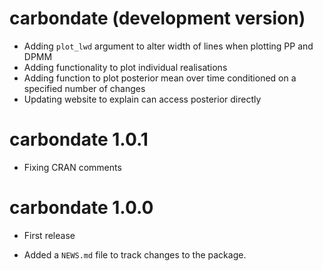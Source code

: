 # carbondate (development version)

* Adding `plot_lwd` argument to alter width of lines when plotting PP and DPMM  
* Adding functionality to plot individual realisations
* Adding function to plot posterior mean over time conditioned on a specified number of changes
* Updating website to explain can access posterior directly 

# carbondate 1.0.1

* Fixing CRAN comments 

# carbondate 1.0.0

* First release

* Added a `NEWS.md` file to track changes to the package.
